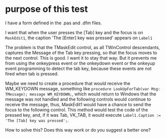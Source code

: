 # purpose of this test

I have a form defined in the .pas and .dfm files.

I want that when the user presses the [Tab] key and the focus is on `MaskEdit1`, the caption 'The [Enter] key was pressed' appears on `Label1`

The problem is that the TMaskEdit control, as all TWinControl descendants, captures the Message of the Tab key pressing, so that the focus moves to the next control. This is good. I want it to stay that way. But it prevents me from using the onkeypress event or the onkeydown event or the onkeyup event programming to detect the tab key, because these events are not fired when tab is pressed.

Maybe we need to create a procedure that would receive the WM_KEYDOWN message, something like `procedure LookUpForTab(var Msg: TMessage); message WM_KEYDOWN;`, which would return to Windows that the message was not handled and the following controls would continue to receive the message, thus, MaskEdit1 would have a chance to send the focus to the following control. This method would test the code of the pressed key, and, if it was Tab, VK_TAB, it would execute `Label1.Caption := 'The [Tab] key was pressed';`.

How to solve this? Does this way work or do you suggest a better one?

